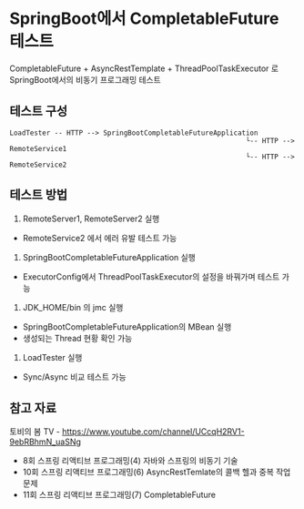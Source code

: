 # SpringBoot에서 CompletableFuture 테스트

CompletableFuture + AsyncRestTemplate + ThreadPoolTaskExecutor 로 SpringBoot에서의 비동기 프로그래밍 테스트

## 테스트 구성

```
LoadTester -- HTTP --> SpringBootCompletableFutureApplication
                                                          └-- HTTP --> RemoteService1
                                                          └-- HTTP --> RemoteService2
```

## 테스트 방법

1. RemoteServer1, RemoteServer2 실행
  - RemoteService2 에서 에러 유발 테스트 가능

1. SpringBootCompletableFutureApplication 실행
  - ExecutorConfig에서 ThreadPoolTaskExecutor의 설정을 바꿔가며 테스트 가능

1. JDK_HOME/bin 의 jmc 실행
  - SpringBootCompletableFutureApplication의 MBean 실행
  - 생성되는 Thread 현황 확인 가능

1. LoadTester 실행
  - Sync/Async 비교 테스트 가능

## 참고 자료

토비의 봄 TV - https://www.youtube.com/channel/UCcqH2RV1-9ebRBhmN_uaSNg

- 8회 스프링 리액티브 프로그래밍(4) 자바와 스프링의 비동기 기술
- 10회 스프링 리액티브 프로그래밍(6) AsyncRestTemlate의 콜백 헬과 중복 작업 문제
- 11회 스프링 리액티브 프로그래밍(7) CompletableFuture


